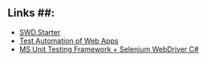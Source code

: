 ## Links ##:
- [SWD.Starter](https://github.com/dzharii/SWD.Starter)
- [Test Automation of Web Apps](https://habrahabr.ru/post/178407/)
- [MS Unit Testing Framework + Selenium WebDriver C#](https://habrahabr.ru/post/178321/)